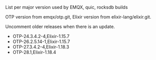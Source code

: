 List per major version used by EMQX, quic, rocksdb builds

OTP version from emqx/otp.git, Elixir version from elixir-lang/elixir.git.

Uncomment older releases when there is an update.

+ OTP-24.3.4.2-4,Elixir-1.15.7
+ OTP-26.2.5.14-1,Elixir-1.15.7
+ OTP-27.3.4.2-4,Elixir-1.18.3
+ OTP-28.1,Elixir-1.18.4
